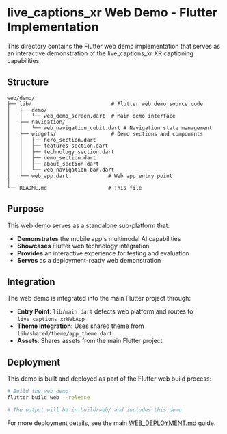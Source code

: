 # live_captions_xr Web Demo - Flutter Implementation

This directory contains the Flutter web demo implementation that serves as an interactive demonstration of the live_captions_xr XR captioning capabilities.

## Structure

```
web/demo/
├── lib/                          # Flutter web demo source code
│   ├── demo/
│   │   └── web_demo_screen.dart  # Main demo interface
│   ├── navigation/
│   │   └── web_navigation_cubit.dart # Navigation state management
│   ├── widgets/                  # Demo sections and components
│   │   ├── hero_section.dart
│   │   ├── features_section.dart
│   │   ├── technology_section.dart
│   │   ├── demo_section.dart
│   │   ├── about_section.dart
│   │   └── web_navigation_bar.dart
│   └── web_app.dart             # Web app entry point
|    
└── README.md                    # This file
```

## Purpose

This web demo serves as a standalone sub-platform that:

- **Demonstrates** the mobile app's multimodal AI capabilities
- **Showcases** Flutter web technology integration
- **Provides** an interactive experience for testing and evaluation
- **Serves** as a deployment-ready web demonstration

## Integration

The web demo is integrated into the main Flutter project through:

- **Entry Point**: `lib/main.dart` detects web platform and routes to `live_captions_xrWebApp`
- **Theme Integration**: Uses shared theme from `lib/shared/theme/app_theme.dart`
- **Assets**: Shares assets from the main Flutter project

## Deployment

This demo is built and deployed as part of the Flutter web build process:

```bash
# Build the web demo
flutter build web --release

# The output will be in build/web/ and includes this demo
```

For more deployment details, see the main [WEB_DEPLOYMENT.md](../../WEB_DEPLOYMENT.md) guide.